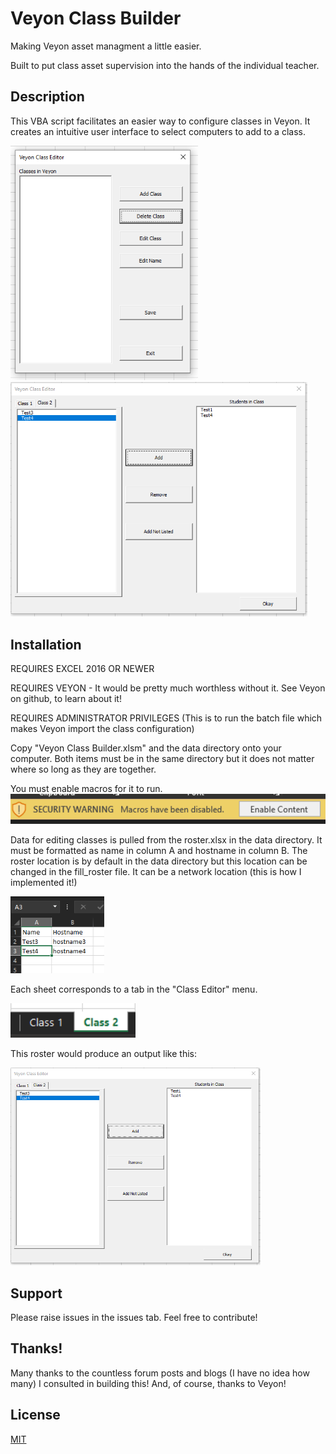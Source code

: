 # Veyon Class Builder
Making Veyon asset managment a little easier.

Built to put class asset supervision into the hands of the individual teacher.

## Description
This VBA script facilitates an easier way to configure classes in Veyon. It creates an intuitive user interface to select computers to add to a class.

<img src="images/class_picker.png" alt="Your image title" width="300"/>  <img src="images/class_editor.png" alt="Your image title" width="475"/>

## Installation
REQUIRES EXCEL 2016 OR NEWER

REQUIRES VEYON - It would be pretty much worthless without it. See Veyon on github, to learn about it!

REQUIRES ADMINISTRATOR PRIVILEGES (This is to run the batch file which makes Veyon import the class configuration) 

Copy "Veyon Class Builder.xlsm" and the data directory onto your computer. Both items must be in the same directory but it does not matter where so long as they are together.

You must enable macros for it to run.
<img src="images/enable_macros.png" alt="enable macros" width="700"/>

Data for editing classes is pulled from the roster.xlsx in the data directory.
It must be formatted as name in column A and hostname in column B. The roster location is by default in the data directory but this location can be changed in the fill_roster file. It can be a network location (this is how I implemented it!)

<img src="images/roster_names.png" alt="enable macros" width="150"/>

Each sheet corresponds to a tab in the "Class Editor" menu.

<img src="images/sheet_names.png" alt="enable macros" width="200"/>

This roster would produce an output like this:

<img src="images/class_editor.png" alt="enable macros" width="400"/>

## Support
Please raise issues in the issues tab.
Feel free to contribute!

## Thanks!
Many thanks to the countless forum posts and blogs (I have no idea how many) I consulted in building this! And, of course, thanks to Veyon!

## License
[MIT](https://choosealicense.com/licenses/mit/)
